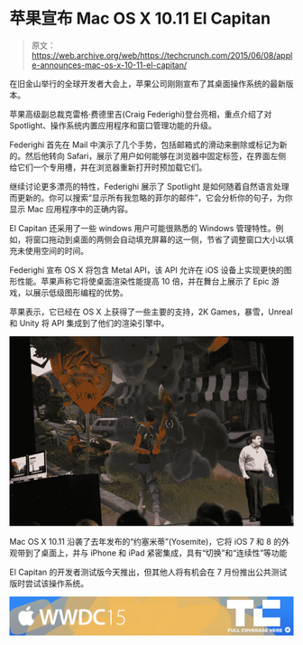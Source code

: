# 苹果宣布 Mac OS X 10.11 El Capitan 

> 原文：<https://web.archive.org/web/https://techcrunch.com/2015/06/08/apple-announces-mac-os-x-10-11-el-capitan/>

在旧金山举行的全球开发者大会上，苹果公司刚刚宣布了其桌面操作系统的最新版本。

苹果高级副总裁克雷格·费德里吉(Craig Federighi)登台亮相，重点介绍了对 Spotlight、操作系统内置应用程序和窗口管理功能的升级。

Federighi 首先在 Mail 中演示了几个手势，包括邮箱式的滑动来删除或标记为新的。然后他转向 Safari，展示了用户如何能够在浏览器中固定标签，在界面左侧给它们一个专用槽，并在浏览器重新打开时预加载它们。

继续讨论更多漂亮的特性，Federighi 展示了 Spotlight 是如何随着自然语言处理而更新的。你可以搜索“显示所有我忽略的菲尔的邮件”，它会分析你的句子，为你显示 Mac 应用程序中的正确内容。

El Capitan 还采用了一些 windows 用户可能很熟悉的 Windows 管理特性。例如，将窗口拖动到桌面的两侧会自动填充屏幕的这一侧，节省了调整窗口大小以填充未使用空间的时间。

Federighi 宣布 OS X 将包含 Metal API，该 API 允许在 iOS 设备上实现更快的图形性能。苹果声称它将使桌面渲染性能提高 10 倍，并在舞台上展示了 Epic 游戏，以展示低级图形编程的优势。

苹果表示，它已经在 OS X 上获得了一些主要的支持，2K Games，暴雪，Unreal 和 Unity 将 API 集成到了他们的渲染引擎中。

![apple-wwdc-20150094](img/89dc2c0b54b7596fd0333d822b80ff7b.png)

Mac OS X 10.11 沿袭了去年发布的“约塞米蒂”(Yosemite)，它将 iOS 7 和 8 的外观带到了桌面上，并与 iPhone 和 iPad 紧密集成，具有“切换”和“连续性”等功能

El Capitan 的开发者测试版今天推出，但其他人将有机会在 7 月份推出公共测试版时尝试该操作系统。

[![](img/6f4519d481aca8bb61ba5447be9dd34b.png)](https://web.archive.org/web/20221205071446/https://beta.techcrunch.com/tag/wwdc15/)
